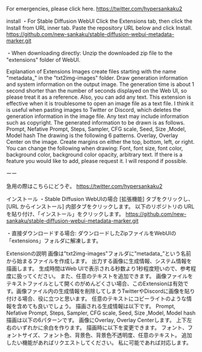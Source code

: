 For emergencies, please click here.
https://twitter.com/hypersankaku2

install
・For Stable Diffusion WebUI
Click the Extensions tab, then click the Install from URL inner tab. Paste the repository URL below and click Install.
https://github.com/new-sankaku/stable-diffusion-webui-metadata-marker.git

・When downloading directly:
Unzip the downloaded zip file to the "extensions" folder of WebUI.

Explanation of Extensions
Images create files starting with the name "metadata_" in the "txt2img-images" folder.
Draw generation information and system information on the output image.
The generation time is about 1 second shorter than the number of seconds displayed on the Web UI, so please treat it as a reference.
Also, you can add any text.
This extension is effective when it is troublesome to open an image file as a text file. I think it is useful when pasting images to Twitter or Discord, which deletes the generation information in the image file.
Any text may include information such as copyright.
The generated information to be drawn is as follows.
Prompt, Nefative Prompt, Steps, Sampler, CFG scale, Seed, Size ,Model, Model hash
The drawing is the following 6 patterns.
Overlay, Overlay Center on the image.
Create margins on either the top, bottom, left, or right.
You can change the following when drawing:
Font, font size, font color, background color, background color opacity, arbitrary text.
If there is a feature you would like to add, please request it.
I will respond if possible.

ーー

急用の際はこちらにどうぞ。
https://twitter.com/hypersankaku2

インストール
・Stable Diffusion WebUIの場合
[拡張機能] タブをクリックし、 [URL からインストール] 内部タブをクリックします。 以下のリポジトリの URL を貼り付け、「インストール」をクリックします。
https://github.com/new-sankaku/stable-diffusion-webui-metadata-marker.git

・直接ダウンロードする場合:
ダウンロードしたZipファイルをWebUIの「extensions」フォルダに解凍します。

Extensionの説明
画像は"txt2img-images"フォルダに”metadata_”という名前から始まるファイルを作成します。
出力する画像に生成情報、システム情報を描画します。
生成時間はWeb UIで表示される秒数より1秒程度短いので、参考程度に扱ってください。
また、任意のテキストを追加できます。
画像ファイルをテキストファイルとして開くのがめんどくさい場合、このExtensionは有効です。画像ファイル内の生成情報を削除してしまうTwitterやDiscordに画像を貼り付ける場合、役に立つと思います。
任意のテキストにコピーライトのような情報を含めても良いでしょう。
描画される生成情報は以下です。
Prompt, Nefative Prompt, Steps, Sampler, CFG scale, Seed, Size ,Model, Model hash
描画は以下の6パターンです。
画像にOverlay, Overlay Centerします。
上下左右のいずれかに余白を作ります。
描画時に以下を変更できます。
フォント、フォントサイズ、フォント色、背景色、背景色不透明度、任意のテキスト。
追加したい機能があればリクエストしてください。
私に可能であれば対応します。
